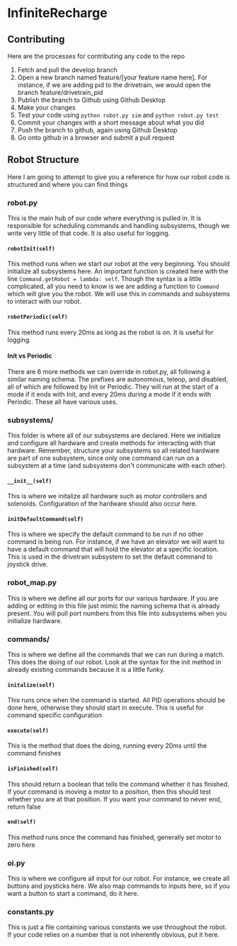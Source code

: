 # InfiniteRecharge

## Contributing

Here are the processes for contributing any code to the repo

1. Fetch and pull the develop branch
2. Open a new branch named feature/[your feature name here]. For instance, if we are adding pid to the drivetrain, we would open the branch feature/drivetrain_pid
3. Publish the branch to Github using Github Desktop
4. Make your changes
5. Test your code using `python robot.py sim` and `python robot.py test`
6. Commit your changes with a short message about what you did
7. Push the branch to github, again using Github Desktop
8. Go onto github in a browser and submit a pull request

## Robot Structure

Here I am going to attempt to give you a reference for how our robot code is structured and where you can find things

### robot.py
This is the main hub of our code where everything is pulled in. It is responsible for scheduling commands and handling subsystems, though we write very little of that code. It is also useful for logging.

#### `robotInit(self)`
This method runs when we start our robot at the very beginning. You should initialize all subsystems here. An important function is created here with the line `Command.getRobot = lambda: self`. Though the syntax is a little complicated, all you need to know is we are adding a function to `Command` which will give you the robot. We will use this in commands and subsystems to interact with our robot.

#### `robotPeriodic(self)`
This method runs every 20ms as long as the robot is on. It is useful for logging.

#### Init vs Periodic
There are 6 more methods we can override in robot.py, all following a similar naming schema. The prefixes are autonomous, teleop, and disabled, all of which are followed by Init or Periodic. They will run at the start of a mode if it ends with Init, and every 20ms during a mode if it ends with Periodic. These all have various uses.

### subsystems/
This folder is where all of our subsystems are declared. Here we initialize and configure all hardware and create methods for interacting with that hardware. Remember, structure your subsystems so all related hardware are part of one subsystem, since only one command can run on a subsystem at a time (and subsystems don't communicate with each other).

#### `__init__(self)`
This is where we initalize all hardware such as motor controllers and solenoids. Configuration of the hardware should also occur here.

#### `initDefaultCommand(self)`
This is where we specify the default command to be run if no other command is being run. For instance, if we have an elevator we will want to have a default command that will hold the elevator at a specific location. This is used in the drivetrain subsystem to set the default command to joystick drive.

### robot_map.py
This is where we define all our ports for our various hardware. If you are adding or editing in this file just mimic the naming schema that is already present. You will pull port numbers from this file into subsystems when you initialize hardware.

### commands/
This is where we define all the commands that we can run during a match. This does the doing of our robot. Look at the syntax for the init method in already existing commands because it is a little funky.

#### `initalize(self)`
This runs once when the command is started. All PID operations should be done here, otherwise they should start in execute. This is useful for command specific configuration

#### `execute(self)`
This is the method that does the doing, running every 20ms until the command finishes

#### `isFinished(self)`
This should return a boolean that tells the command whether it has finished. If your command is moving a motor to a position, then this should test whether you are at that position. If you want your command to never end, return false

#### `end(self)`
This method runs once the command has finished, generally set motor to zero here

### oi.py
This is where we configure all input for our robot. For instance, we create all buttons and joysticks here. We also map commands to inputs here, so if you want a button to start a command, do it here.

### constants.py
This is just a file containing various constants we use throughout the robot. If your code relies on a number that is not inherently obvious, put it here.
